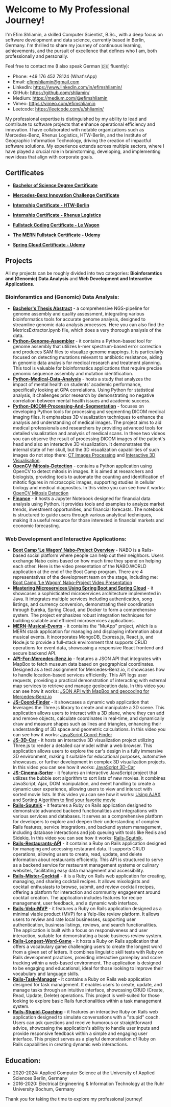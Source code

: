 # Welcome to My Professional Journey!
I'm Efim Shliamin, a skilled Computer Scientist, B.Sc., with a deep focus on software development and data science, currently based in Berlin, Germany. I'm thrilled to share my journey of continuous learning, achievements, and the pursuit of excellence that defines who I am, both professionally and personally. 

Feel free to contact me (I also speak German 🇩🇪 fluently):
- Phone: +49 176 452 78124 (What'sApp)
- Email: efimshliamin@gmail.com
- LinkedIn: https://www.linkedin.com/in/efimshliamin/
- GitHub: https://github.com/shliamin/
- Medium: https://medium.com/@efimshliamin
- Vimeo: https://vimeo.com/efimshliamin
- Leetcode: https://leetcode.com/u/shliamin/

My professional expertise is distinguished by my ability to lead and contribute to software projects that enhance operational efficiency and innovation. I have collaborated with notable organizations such as Mercedes-Benz, Rhenus Logistics, HTW-Berlin, and the Institute of Geographic Information Technology, driving the creation of impactful software solutions. My experience extends across multiple sectors, where I have played a crucial role in brainstorming, developing, and implementing new ideas that align with corporate goals. 

## Certificates

- [**Bachelor of Science Degree Certificate**](https://github.com/shliamin/My-Professional-Portfolio/blob/master/B.Sc.%20Degree%20Certificate%20-%20HTW%20Berlin.pdf)

- [**Mercedes-Benz Innovation Challenge Certificate**](https://github.com/shliamin/My-Professional-Portfolio/blob/master/Mercedes-Benz%20Certificate.jpeg)
- [**Internship Certificate - HTW-Berlin**](https://github.com/shliamin/My-Professional-Portfolio/blob/master/Praktikumszeugnis%20HTW%20Berlin.pdf)
- [**Internship Certificate - Rhenus Logistics**](https://github.com/shliamin/My-Professional-Portfolio/blob/master/Internship%20Reference%20Rhenus%20Logistics.pdf)
- [**Fullstack Coding Certificate - Le Wagon**](https://github.com/shliamin/My-Professional-Portfolio/blob/master/Le%20Wagon%20Certificate.pdf)
- [**The MERN Fullstack Certificate - Udemy**](https://www.udemy.com/certificate/UC-55a7cf9f-c36a-41ba-92c8-60b10d15424e/)
- [**Spring Cloud Certificate - Udemy**](https://www.udemy.com/certificate/UC-e388eb03-dbd9-4d0f-8a5f-fae8fe159697/)

## Projects
All my projects can be roughly divided into two categories: **Bioinforamtics and (Genomic) Data Analysis** and **Web Development and Interactive Applications**.

### Bioinforamtics and (Genomic) Data Analysis:
- [**Bachelor's Thesis Abstract**](https://github.com/shliamin/NGS-pipeline) - a comprehensive NGS-pipeline for genome assembly and quality assessment, integrating various bioinformatics tools for accurate genome analysis, designed to streamline genomic data analysis processes​. Here you can also find the MetricsExtractor.ipynb file, which does a very thorough analysis of the data.
- [**Python-Genome-Assembler**](https://github.com/shliamin/Python-Genome-Assembler) - it contains a Python-based tool for genome assembly that utilizes k-mer spectrum-based error correction and produces SAM files to visualize genome mappings. It is particularly focused on detecting mutations relevant to antibiotic resistance, aiding in genomic data analysis for medical research and treatment planning. This tool is valuable for bioinformatics applications that require precise genomic sequence assembly and mutation identification.
- [**Python-Medical-Data-Analysis**](https://github.com/shliamin/Python-Medical-Data-Analysis) - hosts a study that analyzes the impact of mental health on students' academic performance, specifically looking at GPA correlations. Using Python for statistical analysis, it challenges prior research by demonstrating no negative correlation between mental health issues and academic success​.
- [**Python-DICOM-Processing-And-Segmentation**](https://github.com/shliamin/Python-DICOM-Processing-And-Segmentation) - focuses on developing Python tools for processing and segmenting DICOM medical imaging files. It emphasizes 3D visualization techniques to enhance the analysis and understanding of medical images. The project aims to aid medical professionals and researchers by providing advanced tools for detailed visualization and analysis of medical scans. In these two videos you can observe the result of processing DICOM images of the patient's head and also an interactive 3D visualization. It demonstrates the internal state of her skull, but the 3D visualization capabilities of such images do not stop there: [CT Images Processing](https://vimeo.com/927098699) and [Interactive 3D Visualisation](https://vimeo.com/927098670).
- [**OpenCV-Mitosis-Detection**](https://github.com/shliamin/OpenCV-Mitosis-Detection) - сontains a Python application using OpenCV to detect mitosis in images. It is aimed at researchers and biologists, providing tools to automate the counting and identification of mitotic figures in microscopic images, supporting studies in cellular biology and medical diagnostics​. In this video you can see how it works: [OpenCV Mitosis Detection](https://vimeo.com/660553705)
- [**Finance**](https://github.com/shliamin/Finance) - it hosts a Jupyter Notebook designed for financial data analysis using Python. It provides tools and examples to analyze market trends, investment opportunities, and financial forecasts. The notebook is structured to guide users through various analytical techniques, making it a useful resource for those interested in financial markets and economic forecasting.


### Web Development and Interactive Applications:
- [**Boot Camp 'Le Wagon' Nabo-Project Overview**](https://github.com/kjartur/nabo) - NABO is a Rails-based social platform where people can help out their neighbors. Users exchange Nabo coins based on how much time they spend on helping each other. Here is the video presentation of the NABO.WORLD application at the end of the Boot Camp program. There are 4 representatives of the development team on the stage, including me: [Boot Camp 'Le Wagon' Nabo-Project Video Presentation](https://vimeo.com/manage/videos/350106893)
- [**Mastering Microservices Using Spring Boot and Spring Cloud**](https://github.com/shliamin/Microservices-Spring-Cloud-SongsMS) - it showcases a sophisticated microservices architecture implemented in Java. It integrates multiple services including authentication, song listings, and currency conversion, demonstrating their coordination through Eureka, Spring Cloud, and Docker to form a comprehensive system. The project emphasizes robust integration techniques for building scalable and efficient microservices applications.
- [**MERN-Musical-Events**](https://github.com/shliamin/MERN-Musical-Events) - it contains the "MuApp" project, which is a MERN stack application for managing and displaying information about musical events. It incorporates MongoDB, Express.js, React.js, and Node.js to provide a full-stack environment that supports CRUD operations for event data, showcasing a responsive React frontend and secure backend API.
- [**API-For-Mercedes-Benz.io**](https://github.com/shliamin/API-For-Mercedes-Benz.io) - features a JSON API that integrates with MapBox to fetch museum data based on geographical coordinates. Designed as a test assignment for Mercedes-Benz.io, it showcases how to handle location-based services efficiently. This API logs user requests, providing a practical demonstration of interacting with external map services to retrieve and manage geolocation data. In this video you can see how it works: [JSON API with MapBox and geocoding for Mercedes-Benz.io](https://vimeo.com/357280188)
- [**JS-Coord-Finder**](https://github.com/shliamin/JS-Coord-Finder) - it showcases a dynamic web application that leverages the Three.js library to create and manipulate a 3D scene. This application allows users to interact with a 3D plane, where they can add and remove objects, calculate coordinates in real-time, and dynamically draw and measure shapes such as lines and triangles, enhancing their understanding of 3D space and geometric calculations. In this video you can see how it works: [JavaScript Coord-Finder](https://vimeo.com/357280965)
- [**JS-3D-Car**](https://github.com/shliamin/JS-3D-Car) - it hosts an interactive 3D visualization project utilizing Three.js to render a detailed car model within a web browser. This application allows users to explore the car's design in a fully immersive 3D environment, making it suitable for educational purposes, automotive showcases, or further development in complex 3D visualization projects. In this video you can see how it works: [JavaScript 3D-Car](https://vimeo.com/354677509)
- [**JS-Cinema-Sorter**](https://github.com/shliamin/JS-Cinema-Sorter) - it features an interactive JavaScript project that utilizes the bubble sort algorithm to sort lists of new movies. It combines JavaScript, Ajax, DOM manipulation, and event handling to create a dynamic user experience, allowing users to view and interact with sorted movie lists. In this video you can see how it works: [Using AJAX and Sorting Algorithm to find your favorite movie](https://vimeo.com/352703881)
- [**Rails-Sputnik**](https://github.com/shliamin/Rails-Sputnik) - it features a Ruby on Rails application designed to demonstrate advanced backend functionalities and integrations with various services and databases. It serves as a comprehensive platform for developers to explore and deepen their understanding of complex Rails features, service integrations, and backend system management, including database interactions and job queuing with tools like Redis and Sidekiq. In this video you can see how it works: [Rails-Sputnik](https://vimeo.com/351839987).
- [**Rails-Restaurants-API**](https://github.com/shliamin/Rails-Restaurants-API) - it contains a Ruby on Rails application designed for managing and accessing restaurant data. It supports CRUD operations, allowing users to create, read, update, and delete information about restaurants efficiently. This API is structured to serve as a backend service for restaurant management systems or culinary websites, facilitating easy data management and accessibility.
- [**Rails-Mister-Cocktail**](https://github.com/shliamin/Rails-Mister-Cocktail) - it is a Ruby on Rails web application for creating, managing, and sharing cocktail recipes. It allows mixologists and cocktail enthusiasts to browse, submit, and review cocktail recipes, offering a platform for interaction and community engagement around cocktail creation. The application includes features for recipe management, user feedback, and a dynamic web interface.
- [**Rails-Velp-MVP**](https://github.com/shliamin/Rails-Velp-MVP) - it features a Ruby on Rails application designed as a minimal viable product (MVP) for a Yelp-like review platform. It allows users to review and rate local businesses, supporting user authentication, business listings, reviews, and search functionalities. The application is built with a focus on responsiveness and user interaction, suitable for demonstrating a basic business review system.
- [**Rails-Longest-Word-Game**](https://github.com/shliamin/Rails-Longest-Word-Game) - it hosts a Ruby on Rails application that offers a vocabulary game challenging users to create the longest word from a given set of letters. It combines linguistic skill tests with Ruby on Rails development practices, providing interactive gameplay and score tracking within a web-based environment. The application is designed to be engaging and educational, ideal for those looking to improve their vocabulary and language skills.
- [**Rails-Task-Manager**](https://github.com/shliamin/Rails-Task-Manager) - it contains a Ruby on Rails web application designed for task management. It enables users to create, update, and manage tasks through an intuitive interface, showcasing CRUD (Create, Read, Update, Delete) operations. This project is well-suited for those looking to explore basic Rails functionalities within a task management system.
- [**Rails-Stupid-Coaching**](https://github.com/shliamin/Rails-Stupid-Coaching) - it features an interactive Ruby on Rails web application designed to simulate conversations with a "stupid" coach. Users can ask questions and receive humorous or straightforward advice, showcasing the application's ability to handle user inputs and provide responsive feedback within a simple and engaging user interface. This project serves as a playful demonstration of Ruby on Rails capabilities in creating dynamic web interactions.

## Education:
- 2020-2024: Applied Computer Science at the University of Applied Sciences Berlin, Germany
- 2016-2020: Electrical Engineering & Information Technology at the Ruhr University Bochum, Germany

Thank you for taking the time to explore my professional journey!

